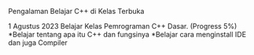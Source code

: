 Pengalaman Belajar C++ di Kelas Terbuka

1 Agustus 2023
Belajar Kelas Pemrograman C++ Dasar. (Progress 5%)
*Belajar tentang apa itu C++ dan fungsinya
*Belajar cara menginstall IDE dan juga Compiler
